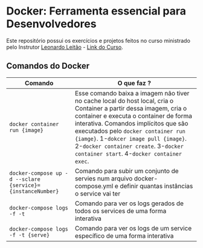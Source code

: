 # Docker: Ferramenta essencial para Desenvolvedores

Este repositório possui os exercícios e projetos feitos no curso ministrado pelo Instrutor  [Leonardo Leitão](https://www.udemy.com/user/leonardomouraleitao/) - [Link do Curso](https://www.udemy.com/curso-docker/).


## Comandos do Docker
| Comando | O que faz ?
|---|--|
| `docker container run {image}`| Esse comando baixa a imagem não tiver no cache local do host local, cria o Container a partir dessa imagem, cria o container e executa o container de forma interativa. Comandos implícitos que são executados pelo `docker container run {iamge}`. 1-`dokcer image pull {image}`. 2-`docker container create`. 3-`docker container start`. 4-`docker container exec`.|
| `docker-compose up -d --sclare {service}={instanceNumber}` | Comando para subir um conjunto de servies num arquivo docker-compose.yml e definir quantas instâncias o service vai ter |
| `docker-compose logs -f -t` | Comando para ver os logs gerados de todos os services de uma forma interativa |
| `docker-compose logs -f -t {serve}` | Comando para ver os logs de um service específico de uma forma interativa |